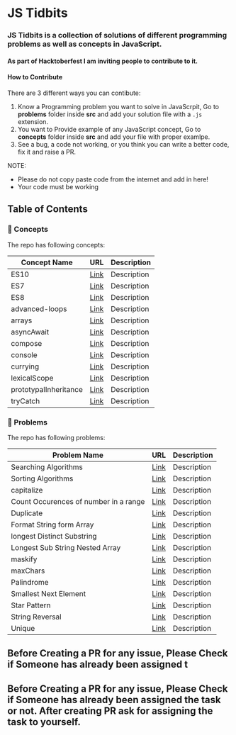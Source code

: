 # JS Tidbits

### JS Tidbits is a collection of solutions of different programming problems as well as concepts in JavaScript.  

#### As part of Hacktoberfest I am inviting people to contribute to it.

#### How to Contribute

There are 3 different ways you can contibute:

  1. Know a Programming problem you want to solve in JavaScrpit, Go to **problems** folder inside **src** and add your solution file with a `.js` extension.
  2. You want to Provide example of any JavaScript concept, Go to **concepts** folder inside **src** and add your file with proper examlpe.
  3. See a bug, a code not working, or you think you can write a better code, fix it and raise a PR.
  
 NOTE: 
  - Please do not copy paste code from the internet and add in here!
  - Your code must be working

## Table of Contents
  
### :notebook_with_decorative_cover: Concepts
The repo has following concepts:

| Concept Name               | URL                                                                                                 | Description          |
| ---------------------------| --------------------------------------------------------------------------------------------------  | ---------------------|
| ES10                       | [Link](https://github.com/vyasriday/JS-Tidbits/blob/master/src/concepts/ES10.js)                    |   Description        |
| ES7                        | [Link](https://github.com/vyasriday/JS-Tidbits/blob/master/src/concepts/ES7.js)                     |   Description        |
| ES8                        | [Link](https://github.com/vyasriday/JS-Tidbits/blob/master/src/concepts/ES8.js)                     |   Description        |
| advanced-loops             | [Link](https://github.com/vyasriday/JS-Tidbits/blob/master/src/concepts/advanced-loops)             |   Description        |
| arrays                     | [Link](https://github.com/vyasriday/JS-Tidbits/blob/master/src/concepts/arrays.js)                  |   Description        |
| asyncAwait                 | [Link](https://github.com/vyasriday/JS-Tidbits/blob/master/src/concepts/asyncAwait.js)              |   Description        |
| compose                    | [Link](https://github.com/vyasriday/JS-Tidbits/blob/master/src/concepts/compose.js)                 |   Description        |
| console                    | [Link](https://github.com/vyasriday/JS-Tidbits/blob/master/src/concepts/console.js)                 |   Description        |
| currying                   | [Link](https://github.com/vyasriday/JS-Tidbits/blob/master/src/concepts/currying.js)                |   Description        |
| lexicalScope               | [Link](https://github.com/vyasriday/JS-Tidbits/blob/master/src/concepts/lexicalScope.js)            |   Description        |
| prototypalInheritance      | [Link](https://github.com/vyasriday/JS-Tidbits/blob/master/src/concepts/prototypalInheritance.js)   |   Description        |
| tryCatch                   | [Link](https://github.com/vyasriday/JS-Tidbits/blob/master/src/concepts/tryCatch.js)                |   Description        |


### :memo: Problems
The repo has following problems:

| Problem Name               | URL                                                                                                 | Description          |
| ---------------------------| --------------------------------------------------------------------------------------------------  | ---------------------|
| Searching Algorithms           | [Link](https://github.com/vyasriday/JS-Tidbits/tree/master/src/problems/Searching)     |   Description        |
| Sorting Algorithms             | [Link](https://github.com/vyasriday/JS-Tidbits/tree/master/src/problems/sorting)     |   Description        |
| capitalize                       | [Link](https://github.com/vyasriday/JS-Tidbits/blob/master/src/problems/capitalize.js)              |   Description        |
| Count Occurences of number in a range | [Link](https://github.com/vyasriday/JS-Tidbits/blob/master/src/problems/countOccurencesOfANumberInARange.js) |   Description  |
| Duplicate              | [Link](https://github.com/vyasriday/JS-Tidbits/blob/master/src/problems/duplicate.js)                     |   Description        |
| Format String form Array| [Link](https://github.com/vyasriday/JS-Tidbits/blob/master/src/problems/formatStringFromArray.js) |   Description        |
| longest Distinct Substring | [Link](https://github.com/vyasriday/JS-Tidbits/blob/master/src/problems/longestDistinctSubstring.js)|   Description        |
| Longest Sub String Nested Array| [Link](https://github.com/vyasriday/JS-Tidbits/blob/master/src/problems/longestSubStringNestedArray.js)  |   Description    |
| maskify                    | [Link](https://github.com/vyasriday/JS-Tidbits/blob/master/src/problems/maskify.js)                 |   Description        |
| maxChars                    | [Link](https://github.com/vyasriday/JS-Tidbits/blob/master/src/problems/maxChars.js)                 |   Description        |
| Palindrome                   | [Link](https://github.com/vyasriday/JS-Tidbits/blob/master/src/problems/palindrome.js)                |   Description        |
| Smallest Next Element      | [Link](https://github.com/vyasriday/JS-Tidbits/blob/master/src/problems/smallestNextElement.js)            |   Description        |
| Star Pattern      | [Link](https://github.com/vyasriday/JS-Tidbits/blob/master/src/problems/starPattern.js)   |   Description        |
| String Reversal                   | [Link](https://github.com/vyasriday/JS-Tidbits/blob/master/src/problems/stringReversal.js)     |   Description        |
| Unique                   | [Link](https://github.com/vyasriday/JS-Tidbits/blob/master/src/problems/unique.js)     |   Description        |



## Before Creating a PR for any issue, Please Check if Someone has already been assigned t

## Before Creating a PR for any issue, Please Check if Someone has already been assigned the task or not. After creating PR ask for assigning the task to yourself.
